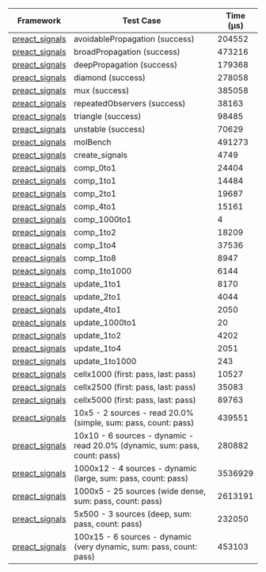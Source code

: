 | Framework | Test Case | Time (μs) |
| --- | --- | --- |
| [preact_signals](https://pub.dev/packages/preact_signals) | avoidablePropagation (success) | 204552 |
| [preact_signals](https://pub.dev/packages/preact_signals) | broadPropagation (success) | 473216 |
| [preact_signals](https://pub.dev/packages/preact_signals) | deepPropagation (success) | 179368 |
| [preact_signals](https://pub.dev/packages/preact_signals) | diamond (success) | 278058 |
| [preact_signals](https://pub.dev/packages/preact_signals) | mux (success) | 385058 |
| [preact_signals](https://pub.dev/packages/preact_signals) | repeatedObservers (success) | 38163 |
| [preact_signals](https://pub.dev/packages/preact_signals) | triangle (success) | 98485 |
| [preact_signals](https://pub.dev/packages/preact_signals) | unstable (success) | 70629 |
| [preact_signals](https://pub.dev/packages/preact_signals) | molBench | 491273 |
| [preact_signals](https://pub.dev/packages/preact_signals) | create_signals | 4749 |
| [preact_signals](https://pub.dev/packages/preact_signals) | comp_0to1 | 24404 |
| [preact_signals](https://pub.dev/packages/preact_signals) | comp_1to1 | 14484 |
| [preact_signals](https://pub.dev/packages/preact_signals) | comp_2to1 | 19687 |
| [preact_signals](https://pub.dev/packages/preact_signals) | comp_4to1 | 15161 |
| [preact_signals](https://pub.dev/packages/preact_signals) | comp_1000to1 | 4 |
| [preact_signals](https://pub.dev/packages/preact_signals) | comp_1to2 | 18209 |
| [preact_signals](https://pub.dev/packages/preact_signals) | comp_1to4 | 37536 |
| [preact_signals](https://pub.dev/packages/preact_signals) | comp_1to8 | 8947 |
| [preact_signals](https://pub.dev/packages/preact_signals) | comp_1to1000 | 6144 |
| [preact_signals](https://pub.dev/packages/preact_signals) | update_1to1 | 8170 |
| [preact_signals](https://pub.dev/packages/preact_signals) | update_2to1 | 4044 |
| [preact_signals](https://pub.dev/packages/preact_signals) | update_4to1 | 2050 |
| [preact_signals](https://pub.dev/packages/preact_signals) | update_1000to1 | 20 |
| [preact_signals](https://pub.dev/packages/preact_signals) | update_1to2 | 4202 |
| [preact_signals](https://pub.dev/packages/preact_signals) | update_1to4 | 2051 |
| [preact_signals](https://pub.dev/packages/preact_signals) | update_1to1000 | 243 |
| [preact_signals](https://pub.dev/packages/preact_signals) | cellx1000 (first: pass, last: pass) | 10527 |
| [preact_signals](https://pub.dev/packages/preact_signals) | cellx2500 (first: pass, last: pass) | 35083 |
| [preact_signals](https://pub.dev/packages/preact_signals) | cellx5000 (first: pass, last: pass) | 89763 |
| [preact_signals](https://pub.dev/packages/preact_signals) | 10x5 - 2 sources - read 20.0% (simple, sum: pass, count: pass) | 439551 |
| [preact_signals](https://pub.dev/packages/preact_signals) | 10x10 - 6 sources - dynamic - read 20.0% (dynamic, sum: pass, count: pass) | 280882 |
| [preact_signals](https://pub.dev/packages/preact_signals) | 1000x12 - 4 sources - dynamic (large, sum: pass, count: pass) | 3536929 |
| [preact_signals](https://pub.dev/packages/preact_signals) | 1000x5 - 25 sources (wide dense, sum: pass, count: pass) | 2613191 |
| [preact_signals](https://pub.dev/packages/preact_signals) | 5x500 - 3 sources (deep, sum: pass, count: pass) | 232050 |
| [preact_signals](https://pub.dev/packages/preact_signals) | 100x15 - 6 sources - dynamic (very dynamic, sum: pass, count: pass) | 453103 |
